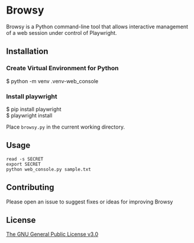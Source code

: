 # Browsy 
Browsy is a Python command-line tool that allows interactive management of a web session under control of Playwright.

## Installation

### Create Virtual Environment for Python
$ python -m venv .venv-web_console

### Install playwright
$ pip install playwright\
$ playwright install

Place `browsy.py` in the current working directory.

## Usage
`read -s SECRET`\
`export SECRET`\
`python web_console.py sample.txt`

## Contributing

Please open an issue to suggest fixes or ideas for improving Browsy

## License

[The GNU General Public License v3.0](https://www.gnu.org/licenses/gpl-3.0.en.html)

